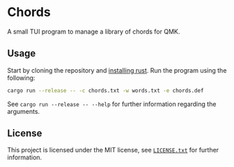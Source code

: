# Chords

A small TUI program to manage a library of chords for QMK.

## Usage

Start by cloning the repository and [installing rust](https://www.rust-lang.org/tools/install).
Run the program using the following:

```sh
cargo run --release -- -c chords.txt -w words.txt -e chords.def
```

See `cargo run --release -- --help` for further information regarding the arguments.

## License

This project is licensed under the MIT license, see [`LICENSE.txt`](LICENSE.txt) for further information.
